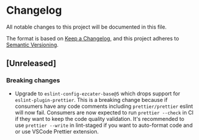 # Changelog

All notable changes to this project will be documented in this file.

The format is based on [Keep a Changelog](https://keepachangelog.com/en/1.0.0/),
and this project adheres to [Semantic Versioning](https://semver.org/spec/v2.0.0.html).

## [Unreleased]
### Breaking changes
- Upgrade to `eslint-config-ezcater-base@5` which drops support for `eslint-plugin-prettier`. This is a breaking change because if consumers have any code comments including `prettier/prettier` eslint will now fail. Consumers are now expected to run `prettier --check` in CI if they want to keep the code quality validation. It's recommended to use `prettier --write` in lint-staged if you want to auto-format code and or use VSCode Prettier extension.
